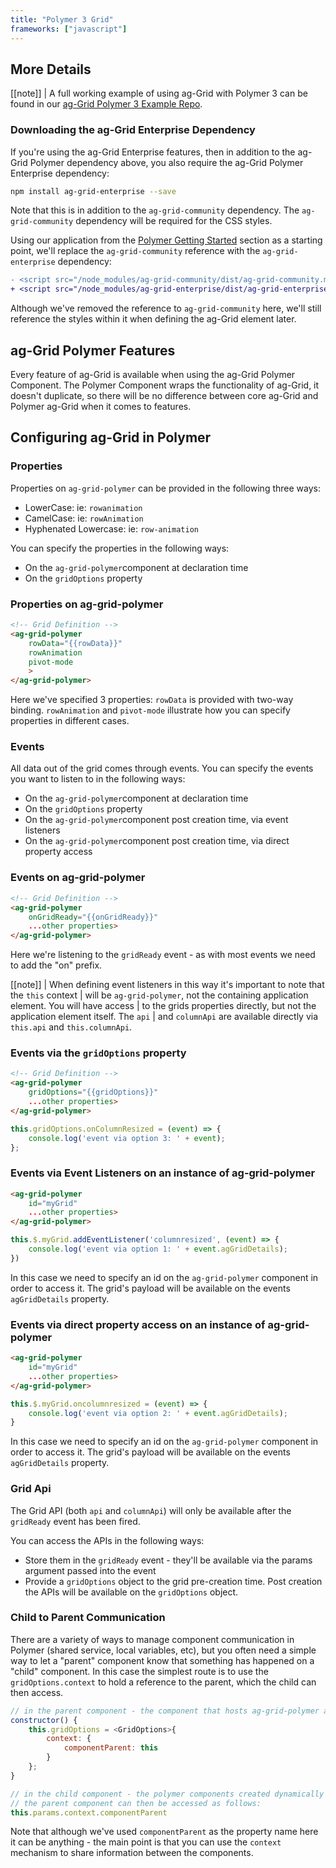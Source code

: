 ```yaml
---
title: "Polymer 3 Grid"
frameworks: ["javascript"]
---
```


## More Details

[[note]]
| A full working example of using ag-Grid with Polymer 3 can be found in our <a href="https://github.com/ag-grid/ag-grid-polymer-example">ag-Grid Polymer 3 Example Repo</a>.

### Downloading the ag-Grid Enterprise Dependency

If you're using the ag-Grid Enterprise features, then in addition to the ag-Grid Polymer dependency
above, you also require the ag-Grid Polymer Enterprise dependency:

```bash
npm install ag-grid-enterprise --save
```

Note that this is in addition to the `ag-grid-community` dependency. The `ag-grid-community`
dependency will be required for the CSS styles.

Using our application from the [Polymer Getting Started](../polymer-getting-started/) section as a
starting point, we'll replace the `ag-grid-community` reference with the `ag-grid-enterprise` dependency:

```diff
- <script src="/node_modules/ag-grid-community/dist/ag-grid-community.min.noStyle.js"></script>
+ <script src="/node_modules/ag-grid-enterprise/dist/ag-grid-enterprise.min.noStyle.js"></script>
```

Although we've removed the reference to `ag-grid-community` here, we'll still reference the
styles within it when defining the ag-Grid element later.

## ag-Grid Polymer Features

Every feature of ag-Grid is available when using the ag-Grid Polymer Component. The Polymer Component
wraps the functionality of ag-Grid, it doesn't duplicate, so there will be no difference between core
ag-Grid and Polymer ag-Grid when it comes to features.


## Configuring ag-Grid in Polymer

### Properties

Properties on `ag-grid-polymer` can be provided in the following three ways:

- LowerCase: ie: `rowanimation`
- CamelCase: ie: `rowAnimation`
- Hyphenated Lowercase: ie: `row-animation`

You can specify the properties in the following ways:

- On the `ag-grid-polymer`component at declaration time
- On the `gridOptions` property

### Properties on ag-grid-polymer

```html
<!-- Grid Definition -->
<ag-grid-polymer
    rowData="{{rowData}}"
    rowAnimation
    pivot-mode
    >
</ag-grid-polymer>
```

Here we've specified 3 properties: `rowData` is provided with two-way binding. `rowAnimation`
and `pivot-mode` illustrate how you can specify properties in different cases.

### Events

All data out of the grid comes through events. You can specify the events you want to listen
to in the following ways:

- On the `ag-grid-polymer`component at declaration time
- On the `gridOptions` property
- On the `ag-grid-polymer`component post creation time, via event listeners
- On the `ag-grid-polymer`component post creation time, via direct property access

### Events on ag-grid-polymer

```html
<!-- Grid Definition -->
<ag-grid-polymer
    onGridReady="{{onGridReady}}"
    ...other properties>
</ag-grid-polymer>
```

Here we're listening to the `gridReady` event - as with most events we need to add the "on" prefix.

[[note]]
| When defining event listeners in this way it's important to note that the `this` context
| will be `ag-grid-polymer`, not the containing application element. You will have access
| to the grids properties directly, but not the application element itself. The `api`
| and `columnApi` are available directly via `this.api` and `this.columnApi`.

### Events via the `gridOptions` property

```html
<!-- Grid Definition -->
<ag-grid-polymer
    gridOptions="{{gridOptions}}"
    ...other properties>
</ag-grid-polymer>
```

```js
this.gridOptions.onColumnResized = (event) => {
    console.log('event via option 3: ' + event);
};
```

### Events via Event Listeners on an instance of ag-grid-polymer

```html
<ag-grid-polymer
    id="myGrid"
    ...other properties>
</ag-grid-polymer>
```

```js
this.$.myGrid.addEventListener('columnresized', (event) => {
    console.log('event via option 1: ' + event.agGridDetails);
})
```

In this case we need to specify an id on the `ag-grid-polymer` component in order to access it.
The grid's payload will be available on the events `agGridDetails` property.

### Events via direct property access on an instance of ag-grid-polymer

```html
<ag-grid-polymer
    id="myGrid"
    ...other properties>
</ag-grid-polymer>
```

```js
this.$.myGrid.oncolumnresized = (event) => {
    console.log('event via option 2: ' + event.agGridDetails);
}
```

In this case we need to specify an id on the `ag-grid-polymer` component in order to access it.
The grid's payload will be available on the events `agGridDetails` property.

### Grid Api

The Grid API (both `api` and `columnApi`) will only be available after the `gridReady` event has been fired.

You can access the APIs in the following ways:

- Store them in the `gridReady` event - they'll be available via the params argument passed into the event
- Provide a `gridOptions` object to the grid pre-creation time. Post creation the APIs will be available on the `gridOptions` object.

### Child to Parent Communication

There are a variety of ways to manage component communication in Polymer (shared service, local variables, etc),
but you often need a simple way to let a "parent" component know that something has happened on a "child"
component. In this case the simplest route is to use the `gridOptions.context` to hold a reference to the
parent, which the child can then access.

```js
// in the parent component - the component that hosts ag-grid-polymer and specifies which polymer components to use in the grid
constructor() {
    this.gridOptions = <GridOptions>{
        context: {
            componentParent: this
        }
    };
}

// in the child component - the polymer components created dynamically in the grid
// the parent component can then be accessed as follows:
this.params.context.componentParent
```

Note that although we've used `componentParent` as the property name here it can be anything - the
main point is that you can use the `context` mechanism to share information between the components.
